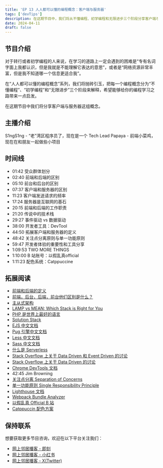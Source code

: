 ```yaml
---
title: 'EP 13 人人都可以懂的编程概念：客户端与服务器'
tags: ['devTips']
description: 在这期节目中，我们将从不懂编程、初学编程和无限进步三个阶段分享客户端与服务器相关的知识。
date: 2024-04-11
draft: false
---
```


## 节目介绍

对于转行或者初学编程的人来说，在学习的道路上一定会遇到的困难是“专有名词字面上我都认识，但是我就是不能理解它表达的意思”，或者是“网络资源非常丰富，但是我不知道哪一个信息更适合我”。

在“人人都可以懂的编程概念”系列，我们将抛砖引玉，把每一个编程概念分为“不懂编程”、“初学编程”和“无限进步”三个阶段来解释，希望能够给你的编程学习之路带来一点启发。

在这期节目中我们将分享客户端与服务器这组概念。

## 主播介绍

S1ngS1ng - “老”湾区程序员了，现在是一个 Tech Lead
Papaya - 前端小菜鸡，现在在和朋友一起做些小项目

## 时间线

- 01:42 受众群体划分
- 02:40 前端和后端的区别
- 05:10 前台和后台的区别
- 07:37 客户端和服务器的区别
- 11:23 客户端发送请求的频率
- 17:24 服务器是互联网的基石
- 20:15 前端和后端的工作职责
- 21:20 传说中的技术栈
- 29:27 事件驱动 vs 数据驱动
- 38:00 开发者工具：DevTool
- 44:50 拓展客户端和服务器的定义
- 48:42 关注点分离原则与单一功能原则
- 59:47 开发者体验的重要性和工具分享
- 1:09:53 TWO MORE THINGS
- 1:10:00 B 站账号：以假乱真official
- 1:11:23 配色系统：Catppuccine

## 拓展阅读

- [前端和后端的定义](https://en.wikipedia.org/wiki/Frontend_and_backend)
- [前端，后台，后端，前台他们区别是什么？](https://www.zhihu.com/question/41377983)
- [主从式架构](https://en.wikipedia.org/wiki/Client%E2%80%93server_model)
- [LAMP vs MEAN: Which Stack is Right for You](https://kinsta.com/blog/lamp-vs-mean/)
- [PHP 是世界上最好的语言](https://php-is-the-best-language-in-the-world.com/i18n/zh-Hans/)
- [Solution Stack](https://en.wikipedia.org/wiki/Solution_stack)
- [EJS 中文文档](https://ejs.bootcss.com/)
- [Pug 引擎中文文档](https://www.pugjs.cn/api/getting-started)
- [Less 中文文档](https://less.bootcss.com/)
- [Sass 中文文档](https://www.sass.hk/)
- [什么是 Serverless](https://www.redhat.com/en/topics/cloud-native-apps/what-is-serverless)
- [Stack Overflow 上关于 Data Driven 和 Event Driven 的讨论](https://stackoverflow.com/questions/42174856/data-driven-vs-event-driven-model-architecture)
- [Stack Overflow 上关于 Data Driven 的讨论](https://stackoverflow.com/questions/1065584/what-is-data-driven-programming)
- [Chrome DevTools 文档](https://developer.chrome.com/docs/devtools/overview)
- 42:45 Jim Browning
- [关注点分离 Separation of Concerns](https://en.wikipedia.org/wiki/Separation_of_concerns)
- [单一功能原则 Single Responsibility Principle](https://en.wikipedia.org/wiki/Single_responsibility_principle)
- [Lighthouse 文档](https://developer.chrome.com/docs/lighthouse/overview)
- [Webpack Bundle Analyzer](https://github.com/topics/webpack-bundle-analyzer)
- [以假乱真 Official B 站](https://space.bilibili.com/2073992373/)
- [Catppuccin 配色方案](https://github.com/catppuccin)

## 保持联系

想要获取更多节目咨询，欢迎在以下平台关注我们：

- [网上邻居播客 - 即刻](https://m.okjike.com/users/c751f4fb-d31d-44cf-aef9-f6b55dec4cd5?source=user_card&s=eyJ1IjoiNjUyMzg3NmQwZWQ3ZTc2NjQ5ODMwNWE4IiwiZCI6MX0%3D)
- [网上邻居播客 - 小红书](https://www.xiaohongshu.com/user/profile/64c2024f00000000140396e6?xhsshare=WeixinSession&appuid=64c2024f00000000140396e6&apptime=1697005943)
- [网上邻居播客 - X(Twitter)](https://twitter.com/wslj_podcast)

